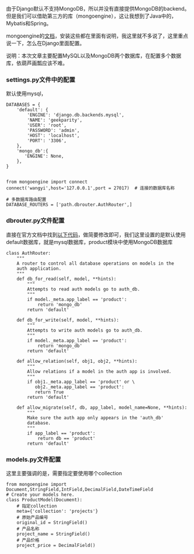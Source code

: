 由于Django默认不支持MongoDB，所以并没有直接提供MongoDB的backend。但是我们可以借助第三方的库（mongoengine），这让我想到了Java中的，Mybatis和Spring。

mongoengine的[文档](http://docs.mongoengine.org/)，安装这些都在里面有说明，我这里就不多说了，这里重点说一下，怎么在Django里面配置。

说明：本次文章主要配置MySQL以及MongoDB两个数据库，在配置多个数据库，依葫芦画瓢应该不难。

### settings.py文件中的配置

默认使用mysql，

```
DATABASES = {
    'default': {
        'ENGINE': 'django.db.backends.mysql',
        'NAME': 'geekparity',
        'USER': 'root',
        'PASSWORD': 'admin',
        'HOST': 'localhost',
        'PORT': '3306',
    },
    'mongo_db':{
       'ENGINE': None,
    },
}


from mongoengine import connect
connect('wangyi',host='127.0.0.1',port = 27017)  # 连接的数据库名称

# 多数据库路由配置
DATABASE_ROUTERS = ['path.dbrouter.AuthRouter',]

```

### dbrouter.py文件配置

直接在官方文档中找到[以下代码](https://docs.djangoproject.com/en/2.0/topics/db/multi-db/)，做简要修改即可，我们这里设置的是默认使用default数据库，就是mysql数据库，product模块中使用MongoDB数据库

```
class AuthRouter:
    """
    A router to control all database operations on models in the
    auth application.
    """
    def db_for_read(self, model, **hints):
        """
        Attempts to read auth models go to auth_db.
        """
        if model._meta.app_label == 'product':
            return 'mongo_db'
        return 'default'

    def db_for_write(self, model, **hints):
        """
        Attempts to write auth models go to auth_db.
        """
        if model._meta.app_label == 'product':
            return 'mongo_db'
        return 'default'

    def allow_relation(self, obj1, obj2, **hints):
        """
        Allow relations if a model in the auth app is involved.
        """
        if obj1._meta.app_label == 'product' or \
           obj2._meta.app_label == 'product':
           return True
        return 'default'

    def allow_migrate(self, db, app_label, model_name=None, **hints):
        """
        Make sure the auth app only appears in the 'auth_db'
        database.
        """
        if app_label == 'product':
            return db == 'product'
        return 'default'
```

### models.py文件配置

这里主要强调的是，需要指定要使用哪个collection

```
from mongoengine import Document,StringField,IntField,DecimalField,DateTimeField
# Create your models here.
class ProductModel(Document):
    # 指定collection
    meta={'collection': 'projects'}
    # 原始产品编号
    original_id = StringField()
    # 产品名称
    project_name = StringField()
    # 产品价格
    project_price = DecimalField()
```

